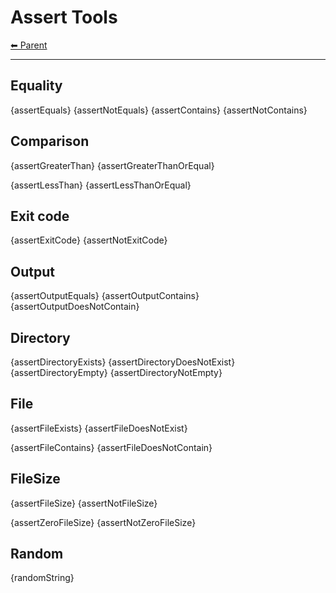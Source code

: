 # Assert Tools

<!-- TEMPLATE header 2 -->
[⬅ Parent ](../)
<hr />

## Equality

{assertEquals}
{assertNotEquals}
{assertContains}
{assertNotContains}

## Comparison

{assertGreaterThan}
{assertGreaterThanOrEqual}

{assertLessThan}
{assertLessThanOrEqual}

## Exit code

{assertExitCode}
{assertNotExitCode}

## Output 

{assertOutputEquals}
{assertOutputContains}
{assertOutputDoesNotContain}

## Directory

{assertDirectoryExists}
{assertDirectoryDoesNotExist}
{assertDirectoryEmpty}
{assertDirectoryNotEmpty}

## File

{assertFileExists}
{assertFileDoesNotExist}

{assertFileContains}
{assertFileDoesNotContain}

## FileSize

{assertFileSize}
{assertNotFileSize}

{assertZeroFileSize}
{assertNotZeroFileSize}

## Random

{randomString}
